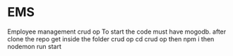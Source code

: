 # EMS
Employee management crud op
To start the code must have mogodb.
after clone the repo
get inside the folder crud op cd crud op
then npm i 
then nodemon run start
